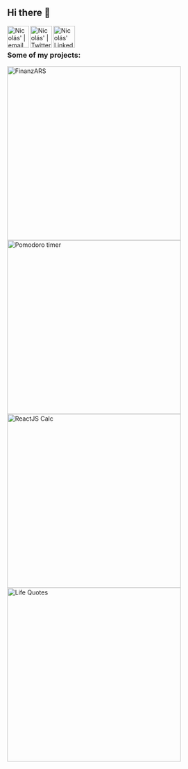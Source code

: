 ## Hi there 👋

<span>
<a href="mailto:morellinicolas96@gmail.com">
  <img align="left" alt="Nicolás' | email" width="50px" src="https://www.svgrepo.com/show/349443/mail.svg" />
</a>

<a href="https://discordapp.com/users/343254838366175242/">
  <img align="left" alt="Nicolás' | Twitter" width="50px" src="https://cdn.icon-icons.com/icons2/2108/PNG/512/discord_icon_130958.png" />
</a>

<a href="https://www.linkedin.com/in/nicolasmorelli18/">
  <img align="left" alt="Nicolás' LinkedIn" width="50px" src="https://cdn.icon-icons.com/icons2/1996/PNG/512/linkedin_network_people_professional_profile_services_users_icon_123279.png" />
</a>
</span>
<br>
<br>

### Some of my projects:

<span>
  <a href="https://finanzars-dolar.onrender.com/" target="_blank" rel="noopener noreferrer">
  <img alt="FinanzARS" width="400px" src="https://i.imgur.com/mQAYwSS.png" />
</a>
<a href="https://nmorelli96.github.io/fcc-pomodoro-timer/" target="_blank" rel="noopener noreferrer">
  <img alt="Pomodoro timer" width="400px" src="https://i.imgur.com/AymLzRS.png" />
</a>
</span>

<span>
<a href="https://nmorelli96.github.io/fcc-javascript-calculator/" target="_blank" rel="noopener noreferrer">
  <img alt="ReactJS Calc" width="400px" src="https://i.imgur.com/0WDBWTU.png" />
</a>
<a href="https://nmorelli96.github.io/fcc-random-quote-machine/" target="_blank" rel="noopener noreferrer"> 
  <img alt="Life Quotes" width="400px" src="https://i.imgur.com/TSSDUGL.png" />
</a>
</span>

<!--
<a href="https://nmorelli96.github.io/fcc-drum-machine/" target="_blank" rel="noopener noreferrer">
  <img alt="Drum Machine" width="400px" height="216px" src="https://i.imgur.com/zM9xfVq.png" />
</a>
<a href="https://nmorelli96.github.io/fcc-markdown-previewer/" target="_blank" rel="noopener noreferrer">
  <img alt="Markdown Previewer" width="400px" height="216px" src="https://i.imgur.com/MM7B2Jo.png" />
  -->
</a>
